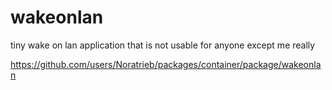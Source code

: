 # wakeonlan

tiny wake on lan application that is not usable for anyone except me really

https://github.com/users/Noratrieb/packages/container/package/wakeonlan
